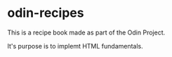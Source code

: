 # odin-recipes
This is a recipe book made as part of the Odin Project.

It's purpose is to implemt HTML fundamentals.